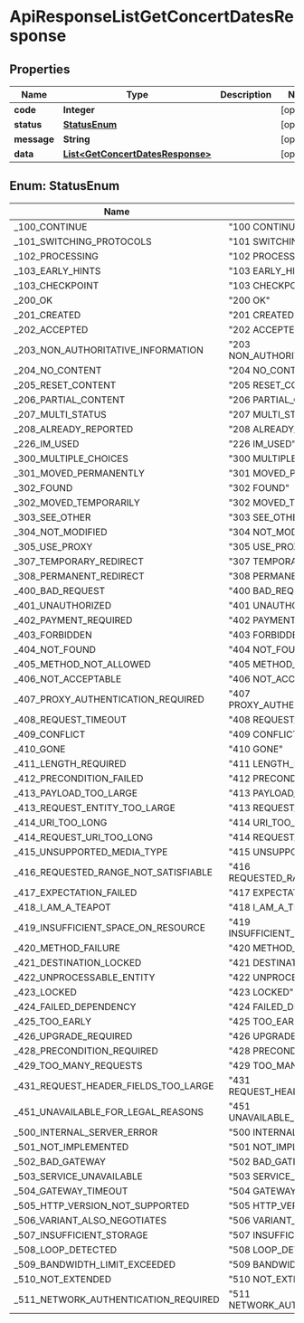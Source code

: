 # ApiResponseListGetConcertDatesResponse

## Properties
Name | Type | Description | Notes
------------ | ------------- | ------------- | -------------
**code** | **Integer** |  |  [optional]
**status** | [**StatusEnum**](#StatusEnum) |  |  [optional]
**message** | **String** |  |  [optional]
**data** | [**List&lt;GetConcertDatesResponse&gt;**](GetConcertDatesResponse.md) |  |  [optional]

<a name="StatusEnum"></a>
## Enum: StatusEnum
Name | Value
---- | -----
_100_CONTINUE | &quot;100 CONTINUE&quot;
_101_SWITCHING_PROTOCOLS | &quot;101 SWITCHING_PROTOCOLS&quot;
_102_PROCESSING | &quot;102 PROCESSING&quot;
_103_EARLY_HINTS | &quot;103 EARLY_HINTS&quot;
_103_CHECKPOINT | &quot;103 CHECKPOINT&quot;
_200_OK | &quot;200 OK&quot;
_201_CREATED | &quot;201 CREATED&quot;
_202_ACCEPTED | &quot;202 ACCEPTED&quot;
_203_NON_AUTHORITATIVE_INFORMATION | &quot;203 NON_AUTHORITATIVE_INFORMATION&quot;
_204_NO_CONTENT | &quot;204 NO_CONTENT&quot;
_205_RESET_CONTENT | &quot;205 RESET_CONTENT&quot;
_206_PARTIAL_CONTENT | &quot;206 PARTIAL_CONTENT&quot;
_207_MULTI_STATUS | &quot;207 MULTI_STATUS&quot;
_208_ALREADY_REPORTED | &quot;208 ALREADY_REPORTED&quot;
_226_IM_USED | &quot;226 IM_USED&quot;
_300_MULTIPLE_CHOICES | &quot;300 MULTIPLE_CHOICES&quot;
_301_MOVED_PERMANENTLY | &quot;301 MOVED_PERMANENTLY&quot;
_302_FOUND | &quot;302 FOUND&quot;
_302_MOVED_TEMPORARILY | &quot;302 MOVED_TEMPORARILY&quot;
_303_SEE_OTHER | &quot;303 SEE_OTHER&quot;
_304_NOT_MODIFIED | &quot;304 NOT_MODIFIED&quot;
_305_USE_PROXY | &quot;305 USE_PROXY&quot;
_307_TEMPORARY_REDIRECT | &quot;307 TEMPORARY_REDIRECT&quot;
_308_PERMANENT_REDIRECT | &quot;308 PERMANENT_REDIRECT&quot;
_400_BAD_REQUEST | &quot;400 BAD_REQUEST&quot;
_401_UNAUTHORIZED | &quot;401 UNAUTHORIZED&quot;
_402_PAYMENT_REQUIRED | &quot;402 PAYMENT_REQUIRED&quot;
_403_FORBIDDEN | &quot;403 FORBIDDEN&quot;
_404_NOT_FOUND | &quot;404 NOT_FOUND&quot;
_405_METHOD_NOT_ALLOWED | &quot;405 METHOD_NOT_ALLOWED&quot;
_406_NOT_ACCEPTABLE | &quot;406 NOT_ACCEPTABLE&quot;
_407_PROXY_AUTHENTICATION_REQUIRED | &quot;407 PROXY_AUTHENTICATION_REQUIRED&quot;
_408_REQUEST_TIMEOUT | &quot;408 REQUEST_TIMEOUT&quot;
_409_CONFLICT | &quot;409 CONFLICT&quot;
_410_GONE | &quot;410 GONE&quot;
_411_LENGTH_REQUIRED | &quot;411 LENGTH_REQUIRED&quot;
_412_PRECONDITION_FAILED | &quot;412 PRECONDITION_FAILED&quot;
_413_PAYLOAD_TOO_LARGE | &quot;413 PAYLOAD_TOO_LARGE&quot;
_413_REQUEST_ENTITY_TOO_LARGE | &quot;413 REQUEST_ENTITY_TOO_LARGE&quot;
_414_URI_TOO_LONG | &quot;414 URI_TOO_LONG&quot;
_414_REQUEST_URI_TOO_LONG | &quot;414 REQUEST_URI_TOO_LONG&quot;
_415_UNSUPPORTED_MEDIA_TYPE | &quot;415 UNSUPPORTED_MEDIA_TYPE&quot;
_416_REQUESTED_RANGE_NOT_SATISFIABLE | &quot;416 REQUESTED_RANGE_NOT_SATISFIABLE&quot;
_417_EXPECTATION_FAILED | &quot;417 EXPECTATION_FAILED&quot;
_418_I_AM_A_TEAPOT | &quot;418 I_AM_A_TEAPOT&quot;
_419_INSUFFICIENT_SPACE_ON_RESOURCE | &quot;419 INSUFFICIENT_SPACE_ON_RESOURCE&quot;
_420_METHOD_FAILURE | &quot;420 METHOD_FAILURE&quot;
_421_DESTINATION_LOCKED | &quot;421 DESTINATION_LOCKED&quot;
_422_UNPROCESSABLE_ENTITY | &quot;422 UNPROCESSABLE_ENTITY&quot;
_423_LOCKED | &quot;423 LOCKED&quot;
_424_FAILED_DEPENDENCY | &quot;424 FAILED_DEPENDENCY&quot;
_425_TOO_EARLY | &quot;425 TOO_EARLY&quot;
_426_UPGRADE_REQUIRED | &quot;426 UPGRADE_REQUIRED&quot;
_428_PRECONDITION_REQUIRED | &quot;428 PRECONDITION_REQUIRED&quot;
_429_TOO_MANY_REQUESTS | &quot;429 TOO_MANY_REQUESTS&quot;
_431_REQUEST_HEADER_FIELDS_TOO_LARGE | &quot;431 REQUEST_HEADER_FIELDS_TOO_LARGE&quot;
_451_UNAVAILABLE_FOR_LEGAL_REASONS | &quot;451 UNAVAILABLE_FOR_LEGAL_REASONS&quot;
_500_INTERNAL_SERVER_ERROR | &quot;500 INTERNAL_SERVER_ERROR&quot;
_501_NOT_IMPLEMENTED | &quot;501 NOT_IMPLEMENTED&quot;
_502_BAD_GATEWAY | &quot;502 BAD_GATEWAY&quot;
_503_SERVICE_UNAVAILABLE | &quot;503 SERVICE_UNAVAILABLE&quot;
_504_GATEWAY_TIMEOUT | &quot;504 GATEWAY_TIMEOUT&quot;
_505_HTTP_VERSION_NOT_SUPPORTED | &quot;505 HTTP_VERSION_NOT_SUPPORTED&quot;
_506_VARIANT_ALSO_NEGOTIATES | &quot;506 VARIANT_ALSO_NEGOTIATES&quot;
_507_INSUFFICIENT_STORAGE | &quot;507 INSUFFICIENT_STORAGE&quot;
_508_LOOP_DETECTED | &quot;508 LOOP_DETECTED&quot;
_509_BANDWIDTH_LIMIT_EXCEEDED | &quot;509 BANDWIDTH_LIMIT_EXCEEDED&quot;
_510_NOT_EXTENDED | &quot;510 NOT_EXTENDED&quot;
_511_NETWORK_AUTHENTICATION_REQUIRED | &quot;511 NETWORK_AUTHENTICATION_REQUIRED&quot;
